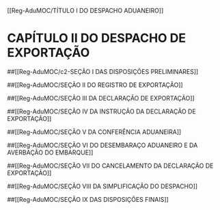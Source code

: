 [[Reg-AduMOC/TÍTULO I DO DESPACHO ADUANEIRO]]

# CAPÍTULO II DO DESPACHO DE EXPORTAÇÃO
##[[Reg-AduMOC/c2-SEÇÃO I DAS DISPOSIÇÕES PRELIMINARES]]

##[[Reg-AduMOC/SEÇÃO II DO REGISTRO DE EXPORTAÇÃO]]

##[[Reg-AduMOC/SEÇÃO III DA DECLARAÇÃO DE EXPORTAÇÃO]]

##[[Reg-AduMOC/SEÇÃO IV DA INSTRUÇÃO DA DECLARAÇÃO DE EXPORTAÇÃO]]

##[[Reg-AduMOC/SEÇÃO V DA CONFERÊNCIA ADUANEIRA]]

##[[Reg-AduMOC/SEÇÃO VI DO DESEMBARAÇO ADUANEIRO E DA AVERBAÇÃO DO EMBARQUE]]

##[[Reg-AduMOC/SEÇÃO VII DO CANCELAMENTO DA DECLARAÇÃO DE EXPORTAÇÃO]]

##[[Reg-AduMOC/SEÇÃO VIII DA SIMPLIFICAÇÃO DO DESPACHO]]

##[[Reg-AduMOC/SEÇÃO IX DAS DISPOSIÇÕES FINAIS]]